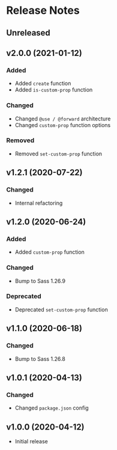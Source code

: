 # Release Notes

## Unreleased

## v2.0.0 (2021-01-12)

### Added

* Added ``create`` function
* Added ``is-custom-prop`` function

### Changed

* Changed ``@use / @forward`` architecture
* Changed ``custom-prop`` function options

### Removed

* Removed ``set-custom-prop`` function

## v1.2.1 (2020-07-22)

### Changed

* Internal refactoring

## v1.2.0 (2020-06-24)

### Added

* Added ``custom-prop`` function

### Changed

* Bump to Sass 1.26.9

### Deprecated

* Deprecated ``set-custom-prop`` function

## v1.1.0 (2020-06-18)

### Changed

* Bump to Sass 1.26.8

## v1.0.1 (2020-04-13)

### Changed

* Changed ``package.json`` config

## v1.0.0 (2020-04-12)

* Initial release
